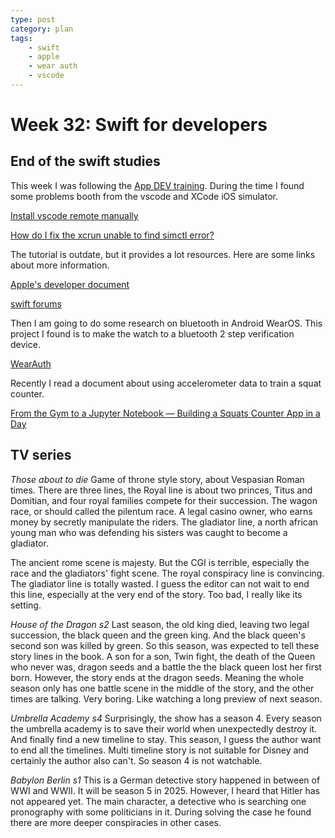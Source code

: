 ```yaml
---
type: post
category: plan
tags: 
    - swift
    - apple
    - wear auth
    - vscode
---
```


# Week 32: Swift for developers

## End of the swift studies

This week I was following the [App DEV training](https://developer.apple.com/tutorials/app-dev-training). During the time I found some problems booth from the vscode and XCode iOS simulator.

[Install vscode remote manually](https://stackoverflow.com/questions/56073276/how-can-i-install-vs-code-server-manually-and-tell-vs-code-remote)

[How do I fix the xcrun unable to find simctl error?](https://stackoverflow.com/questions/29108172/how-do-i-fix-the-xcrun-unable-to-find-simctl-error)

The tutorial is outdate, but it provides a lot resources. Here are some links about more information.

[Apple's developer document](https://developer.apple.com/documentation)

[swift forums](https://forums.swift.org/)

Then I am going to do some research on bluetooth in Android WearOS. This project I found is to make the watch to a bluetooth 2 step verification device. 

[WearAuth](https://github.com/fmeum/WearAuthn)

Recently I read a document about using accelerometer data to train a squat counter.

[From the Gym to a Jupyter Notebook — Building a Squats Counter App in a Day](https://towardsdatascience.com/from-the-gym-to-a-jupyter-notebook-building-a-squats-counter-app-in-a-day-955ecfbf8d12)


## TV series

*Those about to die* Game of throne style story, about Vespasian Roman times. There are three lines, the Royal line is about two princes, Titus and Domitian, and four royal families compete for their succession. The wagon race, or should called the pilentum race. A legal casino owner, who earns money by secretly manipulate the riders. The gladiator line, a north african young man who was defending his sisters was caught to become a gladiator.

The ancient rome scene is majesty. But the CGI is terrible, especially the race and the gladiators' fight scene. The royal conspiracy line is convincing. The gladiator line is totally wasted. I guess the editor can not wait to end this line, especially at the very end of the story. Too bad, I really like its setting.

*House of the Dragon s2* Last season, the old king died, leaving two legal succession, the black queen and the green king. And the black queen's second son was killed by green. So this season, was expected to tell these story lines in the book. A son for a son, Twin fight, the death of the Queen who never was, dragon seeds and a battle the the black queen lost her first born. However, the story ends at the dragon seeds. Meaning the whole season only has one battle scene in the middle of the story, and the other times are talking. Very boring. Like watching a long preview of next season.

*Umbrella Academy s4* Surprisingly, the show has a season 4. Every season the umbrella academy is to save their world when unexpectedly destroy it. And finally find a new timeline to stay. This season, I guess the author want to end all the timelines. Multi timeline story is not suitable for Disney and certainly the author also can't. So season 4 is not watchable.

*Babylon Berlin s1* This is a German detective story happened in between of WWI and WWII. It will be season 5 in 2025. However, I heard that Hitler has not appeared yet. The main character, a detective who is searching one pronography with some politicians in it. During solving the case he found there are more deeper conspiracies in other cases.